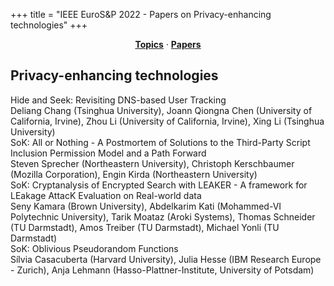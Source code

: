 +++
title = "IEEE EuroS&P 2022 - Papers on Privacy-enhancing technologies"
+++
<center><a href="../topics"><b>Topics</b></a> &middot; <a href="../papers"><b>Papers</b></a></center>
<p>
<h2>Privacy-enhancing technologies</h2><div class="bpaper"><span class="ptitle">Hide and Seek: Revisiting DNS-based User Tracking</span></br><div class="pblock"><span class="author">Deliang&nbsp;Chang</span> <span class="institution">(Tsinghua University)</span>, <span class="author">Joann&nbsp;Qiongna&nbsp;Chen</span> <span class="institution">(University of California, Irvine)</span>, <span class="author">Zhou&nbsp;Li</span> <span class="institution">(University of California, Irvine)</span>, <span class="author">Xing&nbsp;Li</span> <span class="institution">(Tsinghua University)</span><br><div class="pextra"></div></div></div><div class="bpaper"><span class="ptitle">SoK: All or Nothing - A Postmortem of Solutions to the Third-Party Script Inclusion Permission Model and a Path Forward</span></br><div class="pblock"><span class="author">Steven&nbsp;Sprecher</span> <span class="institution">(Northeastern University)</span>, <span class="author">Christoph&nbsp;Kerschbaumer</span> <span class="institution">(Mozilla Corporation)</span>, <span class="author">Engin&nbsp;Kirda</span> <span class="institution">(Northeastern University)</span><br><div class="pextra"></div></div></div><div class="bpaper"><span class="ptitle">SoK: Cryptanalysis of Encrypted Search with LEAKER - A framework for LEakage AttacK Evaluation on Real-world data</span></br><div class="pblock"><span class="author">Seny&nbsp;Kamara</span> <span class="institution">(Brown University)</span>, <span class="author">Abdelkarim&nbsp;Kati</span> <span class="institution">(Mohammed-VI Polytechnic University)</span>, <span class="author">Tarik&nbsp;Moataz</span> <span class="institution">(Aroki Systems)</span>, <span class="author">Thomas&nbsp;Schneider</span> <span class="institution">(TU Darmstadt)</span>, <span class="author">Amos&nbsp;Treiber</span> <span class="institution">(TU Darmstadt)</span>, <span class="author">Michael&nbsp;Yonli</span> <span class="institution">(TU Darmstadt)</span><br><div class="pextra"></div></div></div><div class="bpaper"><span class="ptitle">SoK: Oblivious Pseudorandom Functions</span></br><div class="pblock"><span class="author">Sílvia&nbsp;Casacuberta</span> <span class="institution">(Harvard University)</span>, <span class="author">Julia&nbsp;Hesse</span> <span class="institution">(IBM Research Europe - Zurich)</span>, <span class="author">Anja&nbsp;Lehmann</span> <span class="institution">(Hasso-Plattner-Institute, University of Potsdam)</span><br><div class="pextra"></div></div></div>